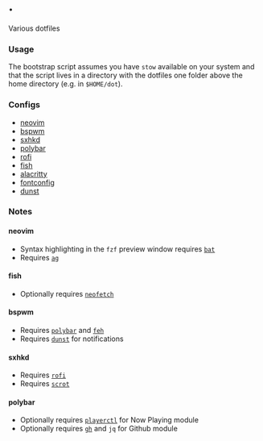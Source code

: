 # .

Various dotfiles

### Usage

The bootstrap script assumes you have `stow` available on your system and that the script lives in a directory with the dotfiles one folder above the home directory (e.g. in `$HOME/dot`).

### Configs

- [neovim](./nvim/.config/nvim)
- [bspwm](./i3/.config/i3)
- [sxhkd](./sxhkd/.config/sxhkd)
- [polybar](./polybar/.config/polybar)
- [rofi](./rofi/.config/rofi)
- [fish](./fish/.config/fish)
- [alacritty](./alacritty/.config/alacritty)
- [fontconfig](./fontconfig/.config/fontconfig)
- [dunst](./dunst/.config/dunst)

### Notes

#### neovim

- Syntax highlighting in the `fzf` preview window requires [`bat`](https://github.com/sharkdp/bat)
- Requires [`ag`](https://github.com/ggreer/the_silver_searcher)

#### fish

- Optionally requires [`neofetch`](https://github.com/dylanaraps/neofetch)

#### bspwm 

- Requires [`polybar`](https://github.com/polybar/polybar) and [`feh`](https://github.com/derf/feh)
- Requires [`dunst`](https://github.com/dunst-project/dunst) for notifications

#### sxhkd

- Requires [`rofi`](https://github.com/davatorium/rofi)
- Requires [`scrot`](https://github.com/dreamer/scrot)

#### polybar

- Optionally requires [`playerctl`](https://github.com/altdesktop/playerctl) for Now Playing module
- Optionally requires [`gh`](https://github.com/cli/cli) and `jq` for Github module

